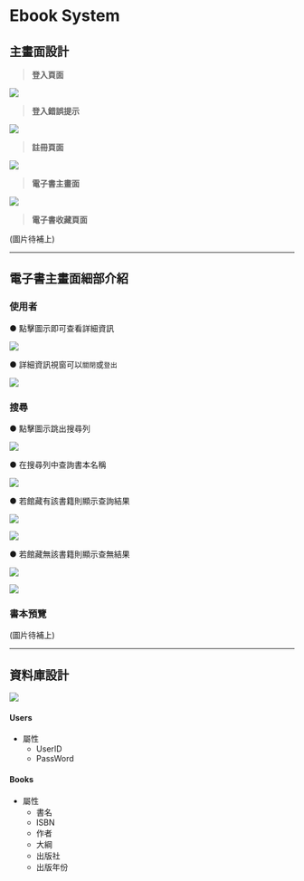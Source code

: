 # Ebook System 


## 主畫面設計

>**登入頁面**
>
![](https://i.imgur.com/hzX71WK.png)

>**登入錯誤提示**
>
![](https://i.imgur.com/sFJOyax.png)



>**註冊頁面**
>
![](https://i.imgur.com/O8HhGtf.png)

>**電子書主畫面**
>
![](https://i.imgur.com/mNvXGN7.png)

>**電子書收藏頁面**
>
(圖片待補上)

---
## 電子書主畫面細部介紹

### 使用者
● 點擊圖示即可查看詳細資訊

![](https://i.imgur.com/0LMO6Vb.png)

● 詳細資訊視窗可以``關閉``或``登出``

![](https://i.imgur.com/7sfAtep.png)


### 搜尋
● 點擊圖示跳出搜尋列

![](https://i.imgur.com/5I2PMk1.png)


● 在搜尋列中查詢書本名稱 

![](https://i.imgur.com/3FOIFOP.png)

● 若館藏有該書籍則顯示查詢結果

![](https://i.imgur.com/mdJ3vck.png)

![](https://i.imgur.com/iLUxXRe.png)

● 若館藏無該書籍則顯示查無結果

![](https://i.imgur.com/UuLnATV.png)

![](https://i.imgur.com/EJ5gdFi.png)

### 書本預覽
(圖片待補上)

---

## 資料庫設計
![](https://i.imgur.com/AQOzMRJ.png)


#### Users
- 屬性
  - UserID
  - PassWord 



#### Books
- 屬性
  - 書名
  - ISBN
  - 作者
  - 大綱
  - 出版社
  - 出版年份


